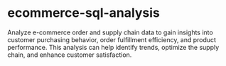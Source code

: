 # ecommerce-sql-analysis
 Analyze e-commerce order and supply chain data to gain insights into customer purchasing behavior, order fulfillment efficiency, and product performance. This analysis can help identify trends, optimize the supply chain, and enhance customer satisfaction.
